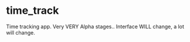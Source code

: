 # time_track

Time tracking app. Very VERY Alpha stages.. Interface WILL change, a lot will change.
